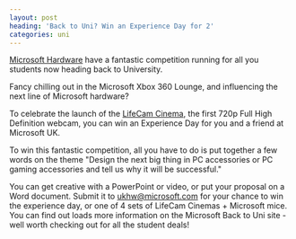 ```yaml
---
layout: post
heading: 'Back to Uni? Win an Experience Day for 2'
categories: uni
---
```


[Microsoft Hardware](http://www.microsoft.com/hardware/) have a fantastic competition running for all you students now heading back to University.

Fancy chilling out in the Microsoft Xbox 360 Lounge, and influencing the next line of Microsoft hardware?

<!-- Replace missing image from http://media.chris-alexander.co.uk/wp-content/uploads/2009/10/mice1.png -->

To celebrate the launch of the [LifeCam Cinema](http://web.archive.org/web/20091203030659/http://www.microsoft.com/hardware/digitalcommunication/ProductDetails.aspx?pid=008), the first 720p Full High Definition webcam, you can win an Experience Day for you and a friend at Microsoft UK.

<!-- Replace missing image from http://media.chris-alexander.co.uk/wp-content/uploads/2009/10/hardware.png -->

To win this fantastic competition, all you have to do is put together a few words on the theme "Design the next big thing in PC accessories or PC gaming accessories and tell us why it will be successful."

You can get creative with a PowerPoint or video, or put your proposal on a Word document. Submit it to [ukhw@microsoft.com](mailto:ukhw@microsoft.com) for your chance to win the experience day, or one of 4 sets of LifeCam Cinemas + Microsoft mice. You can find out loads more information on the Microsoft Back to Uni site - well worth checking out for all the student deals!

<!-- Replace missing image from http://media.chris-alexander.co.uk/wp-content/uploads/2009/10/mice2.png -->
